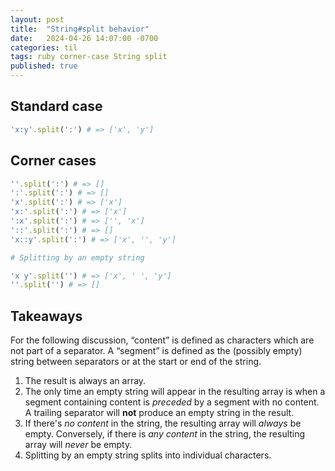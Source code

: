```yaml
---
layout: post
title:  "String#split behavior"
date:   2024-04-26 14:07:00 -0700
categories: til
tags: ruby corner-case String split
published: true
---
```


## Standard case

```ruby
'x:y'.split(':') # => ['x', 'y']
```

## Corner cases

```ruby
''.split(':') # => []
':'.split(':') # => []
'x'.split(':') # => ['x']
'x:'.split(':') # => ['x']
':x'.split(':') # => ['', 'x']
'::'.split(':') # => []
'x::y'.split(':') # => ['x', '', 'y']

# Splitting by an empty string

'x y'.split('') # => ['x', ' ', 'y']
''.split('') # => []
```

## Takeaways

For the following discussion, “content” is defined as characters which are not part of a separator. A “segment” is defined as the (possibly empty) string between separators or at the start or end of the string.

1. The result is always an array.
2. The only time an empty string will appear in the resulting array is when a segment containing content is *preceded* by a segment with no content. A
   trailing separator will **not** produce an empty string in the result.
3. If there's *no content* in the string, the resulting array will *always* be empty.
   Conversely, if there is *any content* in the string, the resulting array will *never* be empty.
4. Splitting by an empty string splits into individual characters.
